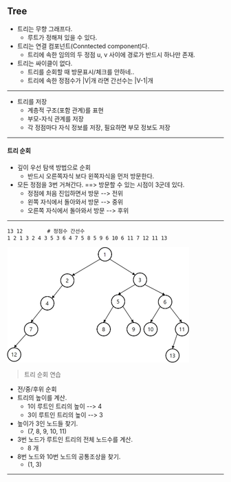 ## Tree

- 트리는 무향 그래프다.
  - 루트가 정해져 있을 수 있다.
- 트리는 연결 컴포넌트(Conntected component)다.
  - 트리에 속한 임의의 두 정점 u, v 사이에 경로가 반드시 하나만 존재.
- 트리는 싸이클이 없다.
  - 트리를 순회할 때 방문표시/체크를 안하네..
  - 트리에 속한 정점수가 |V|개 라면 간선수는 |V-1|개

-----------------------------

- 트리를 저장
  - 계층적 구조(포함 관계)를 표현
  - 부모-자식 관계를 저장
  - 각 정점마다 자식 정보를 저장, 필요하면 부모 정보도 저장

------------

#### 트리 순회

- 깊이 우선 탐색 방법으로 순회
  - 반드시 오른쪽자식 보다 왼쪽자식을 먼저 방문한다.
- 모든 정점을 3번 거쳐간다. ==> 방문할 수 있는 시점이 3군데 있다.
  - 정점에 처음 진입하면서 방문 --> 전위
  - 왼쪽 자식에서 돌아와서 방문 --> 중위
  - 오른쪽 자식에서 돌아와서 방문 --> 후위











--------------------

```
13 12        # 정점수 간선수
1 2 1 3 2 4 3 5 3 6 4 7 5 8 5 9 6 10 6 11 7 12 11 13

```

<img src="README.assets/tree.jpg" alt="tree_example" style="zoom:50%;" />

> 트리 순회 연습
  - 전/중/후위 순회
  - 트리의 높이를 계산.  
    - 1이 루트인 트리의 높이 --> 4
    - 3이 루트인 트리의 높이 --> 3
  - 높이가 3인 노드들 찾기. 
    - (7, 8, 9, 10, 11)
  - 3번 노드가 루트인 트리의 전체 노드수를 계산.
    - 8 개
  - 8번 노드와 10번 노드의 공통조상을 찾기.
    - (1, 3)

---------











































